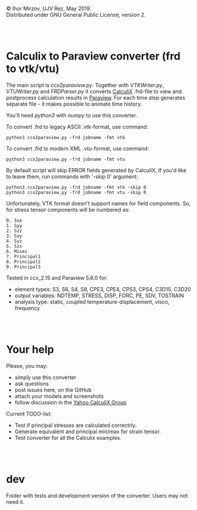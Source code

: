 © Ihor Mirzov, UJV Rez, May 2019.  
Distributed under GNU General Public License, version 2.

<br/><br/>



# Calculix to Paraview converter (frd to vtk/vtu)

The main script is *ccx2paraview.py*. Together with *VTKWriter.py*, *VTUWriter.py* and *FRDParser.py* it converts [CalculiX](http://www.dhondt.de/) .frd-file to view and postprocess calculation results in [Paraview](https://www.paraview.org/). For each time step generates separate file - it makes possible to animate time history.  

You'll need *python3* with *numpy* to use this converter.

To convert .frd to legacy ASCII .vtk-format, use command:

    python3 ccx2paraview.py -frd jobname -fmt vtk

To convert .frd to modern XML .vtu-format, use command:

    python3 ccx2paraview.py -frd jobname -fmt vtu

By default script will skip ERROR fields generated by CalculiX. If you'd like to leave them, run commands with '-skip 0' argument:

    python3 ccx2paraview.py -frd jobname -fmt vtk -skip 0
    python3 ccx2paraview.py -frd jobname -fmt vtu -skip 0

Unfortunately, VTK format doesn't support names for field components. So, for stress tensor components will be numbered as:

    0. Sxx
    1. Syy
    2. Szz
    3. Sxy
    4. Syz
    5. Szx
    6. Mises
    7. Principal1
    8. Principal2
    9. Principal3

Tested in ccx_2.15 and Paraview 5.6.0 for:

- element types: S3, S6, S4, S8, CPE3, CPE4, CPS3, CPS4, C3D15, C3D20
- output variables: NDTEMP, STRESS, DISP, FORC, PE, SDV, TOSTRAIN
- analysis type: static, coupled temperature-displacement, visco, frequency

<!--
Known bug: for field output always use NSET parameter in your Calculix .inp-file. In this case conversion goes well. For example:

    *NODE FILE, NSET=ALL
        NT, U
    *EL FILE, NSET=ALL
        S, PEEQ, SDV
-->

<br/><br/>



# Your help

Please, you may:

- simply use this converter
- ask questions
- post issues here, on the GitHub
- attach your models and screenshots
- follow discussion in the [Yahoo CalculiX Group](https://groups.yahoo.com/neo/groups/CALCULIX/conversations/topics/13712)

Current TODO-list:

- Test if principal stresses are calculated correctrly.
- Generate equivalent and principal min/max for strain tensor.
- Test converter for all the Calculix examples.

<br/><br/>



# dev

Folder with tests and development version of the converter. Users may not need it.
